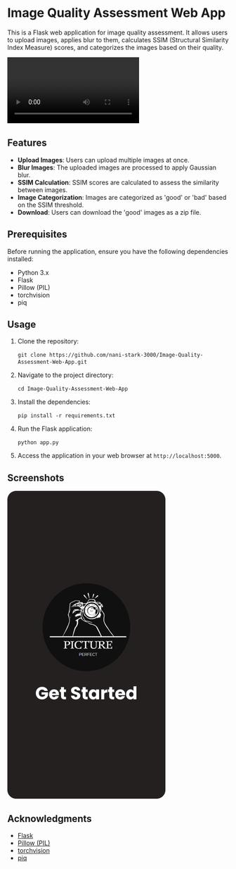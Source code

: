 # Image Quality Assessment Web App

This is a Flask web application for image quality assessment. It allows users to upload images, applies blur to them, calculates SSIM (Structural Similarity Index Measure) scores, and categorizes the images based on their quality.

![Demo Video](https://github.com/nani-stark-3000/Picture-Perfect/blob/825860a90bb99e875b1b94ee3370b979ccfb5e6b/Project%20Video%20ultra%20compressed.mp4)

## Features

- **Upload Images**: Users can upload multiple images at once.
- **Blur Images**: The uploaded images are processed to apply Gaussian blur.
- **SSIM Calculation**: SSIM scores are calculated to assess the similarity between images.
- **Image Categorization**: Images are categorized as 'good' or 'bad' based on the SSIM threshold.
- **Download**: Users can download the 'good' images as a zip file.

## Prerequisites

Before running the application, ensure you have the following dependencies installed:

- Python 3.x
- Flask
- Pillow (PIL)
- torchvision
- piq

## Usage

1. Clone the repository:

   ```
   git clone https://github.com/nani-stark-3000/Image-Quality-Assessment-Web-App.git
   ```

2. Navigate to the project directory:

   ```
   cd Image-Quality-Assessment-Web-App
   ```

3. Install the dependencies:

   ```
   pip install -r requirements.txt
   ```

4. Run the Flask application:

   ```
   python app.py
   ```

5. Access the application in your web browser at `http://localhost:5000`.

## Screenshots


![Home Page](https://github.com/nani-stark-3000/Picture-Perfect/blob/267cf4b7cec50f1a3862f6217d610d1a8c6dd251/Launch.png)


## Acknowledgments

- [Flask](https://flask.palletsprojects.com/)
- [Pillow (PIL)](https://python-pillow.org/)
- [torchvision](https://pytorch.org/vision/stable/index.html)
- [piq](https://github.com/photosynthesis-team/piq)

